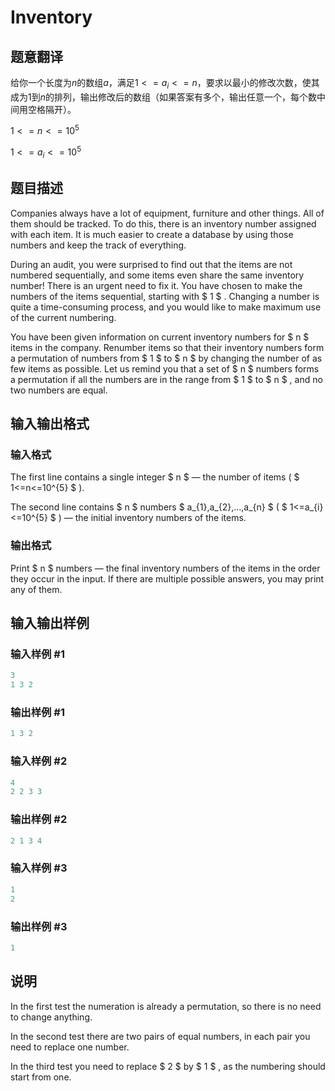 # Inventory

## 题意翻译

给你一个长度为$n$的数组$a$，满足$1<=a_i<=n$，要求以最小的修改次数，使其成为$1$到$n$的排列，输出修改后的数组（如果答案有多个，输出任意一个，每个数中间用空格隔开）。

$1<=n<=10^5$

$1<=a_i<=10^5$

## 题目描述

Companies always have a lot of equipment, furniture and other things. All of them should be tracked. To do this, there is an inventory number assigned with each item. It is much easier to create a database by using those numbers and keep the track of everything.

During an audit, you were surprised to find out that the items are not numbered sequentially, and some items even share the same inventory number! There is an urgent need to fix it. You have chosen to make the numbers of the items sequential, starting with $ 1 $ . Changing a number is quite a time-consuming process, and you would like to make maximum use of the current numbering.

You have been given information on current inventory numbers for $ n $ items in the company. Renumber items so that their inventory numbers form a permutation of numbers from $ 1 $ to $ n $ by changing the number of as few items as possible. Let us remind you that a set of $ n $ numbers forms a permutation if all the numbers are in the range from $ 1 $ to $ n $ , and no two numbers are equal.

## 输入输出格式

### 输入格式

The first line contains a single integer $ n $ — the number of items ( $ 1<=n<=10^{5} $ ).

The second line contains $ n $ numbers $ a_{1},a_{2},...,a_{n} $ ( $ 1<=a_{i}<=10^{5} $ ) — the initial inventory numbers of the items.

### 输出格式

Print $ n $ numbers — the final inventory numbers of the items in the order they occur in the input. If there are multiple possible answers, you may print any of them.

## 输入输出样例

### 输入样例 #1

```cpp
3
1 3 2

```
### 输出样例 #1

```cpp
1 3 2 

```
### 输入样例 #2

```cpp
4
2 2 3 3

```
### 输出样例 #2

```cpp
2 1 3 4 

```
### 输入样例 #3

```cpp
1
2

```
### 输出样例 #3

```cpp
1 

```
## 说明

In the first test the numeration is already a permutation, so there is no need to change anything.

In the second test there are two pairs of equal numbers, in each pair you need to replace one number.

In the third test you need to replace $ 2 $ by $ 1 $ , as the numbering should start from one.

